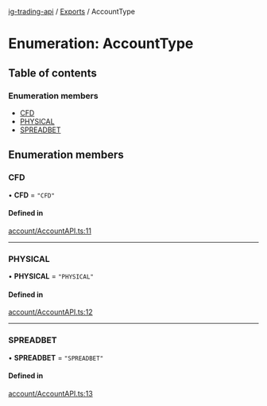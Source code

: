 [ig-trading-api](../README.md) / [Exports](../modules.md) / AccountType

# Enumeration: AccountType

## Table of contents

### Enumeration members

- [CFD](AccountType.md#cfd)
- [PHYSICAL](AccountType.md#physical)
- [SPREADBET](AccountType.md#spreadbet)

## Enumeration members

### CFD

• **CFD** = `"CFD"`

#### Defined in

[account/AccountAPI.ts:11](https://github.com/bennycode/ig-trading-api/blob/c7d6810/src/account/AccountAPI.ts#L11)

---

### PHYSICAL

• **PHYSICAL** = `"PHYSICAL"`

#### Defined in

[account/AccountAPI.ts:12](https://github.com/bennycode/ig-trading-api/blob/c7d6810/src/account/AccountAPI.ts#L12)

---

### SPREADBET

• **SPREADBET** = `"SPREADBET"`

#### Defined in

[account/AccountAPI.ts:13](https://github.com/bennycode/ig-trading-api/blob/c7d6810/src/account/AccountAPI.ts#L13)

